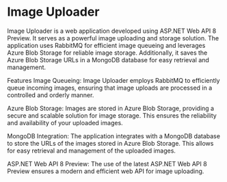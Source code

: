 # Image Uploader

Image Uploader is a web application developed using ASP.NET Web API 8 Preview. It serves as a powerful image uploading and storage solution. The application uses RabbitMQ for efficient image queueing and leverages Azure Blob Storage for reliable image storage. Additionally, it saves the Azure Blob Storage URLs in a MongoDB database for easy retrieval and management.

Features
Image Queueing: Image Uploader employs RabbitMQ to efficiently queue incoming images, ensuring that image uploads are processed in a controlled and orderly manner.

Azure Blob Storage: Images are stored in Azure Blob Storage, providing a secure and scalable solution for image storage. This ensures the reliability and availability of your uploaded images.

MongoDB Integration: The application integrates with a MongoDB database to store the URLs of the images stored in Azure Blob Storage. This allows for easy retrieval and management of the uploaded images.

ASP.NET Web API 8 Preview: The use of the latest ASP.NET Web API 8 Preview ensures a modern and efficient web API for image uploading.

